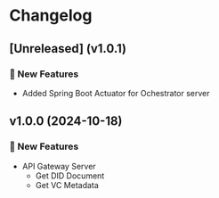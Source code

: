 # Changelog

## [Unreleased] (v1.0.1)

### 🚀 New Features
- Added Spring Boot Actuator for Ochestrator server

## v1.0.0 (2024-10-18)

### 🚀 New Features
- API Gateway Server
    - Get DID Document
    - Get VC Metadata
